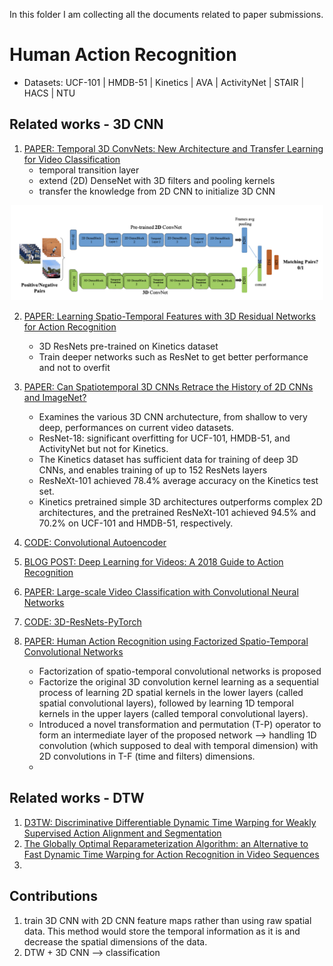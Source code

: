In this folder I am collecting all the documents related to paper submissions.

# Human Action Recognition

- Datasets: UCF-101 | HMDB-51 | Kinetics | AVA | ActivityNet | STAIR | HACS | NTU


## Related works - 3D CNN
1. [PAPER: Temporal 3D ConvNets: New Architecture and Transfer Learning for Video Classification](https://arxiv.org/pdf/1711.08200.pdf)
      - temporal transition layer
      - extend (2D) DenseNet with 3D filters and pooling kernels
      - transfer the knowledge from 2D CNN to initialize 3D CNN

<p align="center"> <img src="https://github.com/alisher-ai/phd-studies/blob/main/figures/temporal-3d-convnets.png" width="500" /> </p>
  
2.  [PAPER: Learning Spatio-Temporal Features with 3D Residual Networks for Action Recognition](https://arxiv.org/pdf/1708.07632.pdf)
      - 3D ResNets pre-trained on Kinetics dataset
      - Train deeper networks such as ResNet to get better performance and not to overfit 
3.  [PAPER: Can Spatiotemporal 3D CNNs Retrace the History of 2D CNNs and ImageNet?](https://arxiv.org/pdf/1711.09577.pdf)
      - Examines the various 3D CNN archutecture, from shallow to very deep, performances on current video datasets. 
      - ResNet-18: significant overfitting for UCF-101, HMDB-51, and ActivityNet but not for Kinetics.
      - The Kinetics dataset has sufficient data for training of deep 3D CNNs, and enables training of up to 152 ResNets layers
      - ResNeXt-101 achieved 78.4% average accuracy on the Kinetics test set. 
      - Kinetics pretrained simple 3D architectures outperforms complex 2D architectures, and the pretrained ResNeXt-101 achieved 94.5% and 70.2% on UCF-101 and HMDB-51, respectively.

4.  [CODE: Convolutional Autoencoder](https://github.com/udacity/deep-learning-v2-pytorch/tree/master/autoencoder/convolutional-autoencoder)
5.  [BLOG POST: Deep Learning for Videos: A 2018 Guide to Action Recognition](https://blog.qure.ai/notes/deep-learning-for-videos-action-recognition-review)
6.  [PAPER: Large-scale Video Classification with Convolutional Neural Networks](https://static.googleusercontent.com/media/research.google.com/en//pubs/archive/42455.pdf)
7.  [CODE: 3D-ResNets-PyTorch](https://github.com/kenshohara/3D-ResNets-PyTorch)
8.  [PAPER: Human Action Recognition using Factorized Spatio-Temporal Convolutional Networks](https://arxiv.org/pdf/1510.00562.pdf)
      - Factorization of spatio-temporal convolutional networks is proposed
      - Factorize the original 3D convolution kernel learning as a sequential process of learning 2D spatial kernels in the lower layers (called spatial convolutional layers), followed by learning 1D temporal kernels in the upper layers (called temporal convolutional layers).
      - Introduced a novel transformation and permutation (T-P) operator to form an intermediate layer of the proposed network --> handling 1D convolution (which supposed to deal with temporal dimension) with 2D convolutions in T-F (time and filters) dimensions.
      - 



## Related works - DTW
1. [D3TW: Discriminative Differentiable Dynamic Time Warping for Weakly Supervised Action Alignment and Segmentation](https://openaccess.thecvf.com/content_CVPR_2019/papers/Chang_D3TW_Discriminative_Differentiable_Dynamic_Time_Warping_for_Weakly_Supervised_Action_CVPR_2019_paper.pdf)
2. [The Globally Optimal Reparameterization Algorithm: an Alternative to Fast Dynamic Time Warping for Action Recognition in Video Sequences](https://arxiv.org/abs/1807.05485)
3. 


## Contributions
1. train 3D CNN with 2D CNN feature maps rather than using raw spatial data. This method would store the temporal information as it is and decrease the spatial dimensions of the data.
2. DTW + 3D CNN --> classification 
